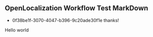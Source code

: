 ## OpenLocalization Workflow Test MarkDown
* 0f38be1f-3070-4047-b396-9c20ade30f1e 
thanks!

Hello world
